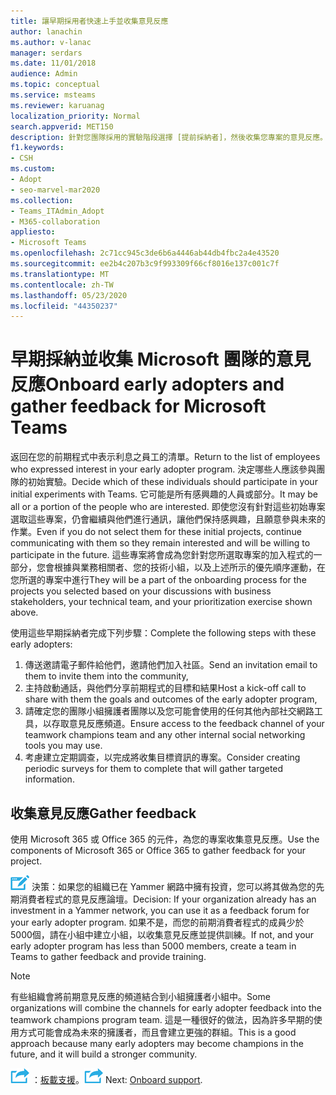 ```yaml
---
title: 讓早期採用者快速上手並收集意見反應
author: lanachin
ms.author: v-lanac
manager: serdars
ms.date: 11/01/2018
audience: Admin
ms.topic: conceptual
ms.service: msteams
ms.reviewer: karuanag
localization_priority: Normal
search.appverid: MET150
description: 針對您團隊採用的實驗階段選擇 [提前採納者]，然後收集您專案的意見反應。
f1.keywords:
- CSH
ms.custom:
- Adopt
- seo-marvel-mar2020
ms.collection:
- Teams_ITAdmin_Adopt
- M365-collaboration
appliesto:
- Microsoft Teams
ms.openlocfilehash: 2c71cc945c3de6b6a4446ab44db4fbc2a4e43520
ms.sourcegitcommit: ee2b4c207b3c9f993309f66cf8016e137c001c7f
ms.translationtype: MT
ms.contentlocale: zh-TW
ms.lasthandoff: 05/23/2020
ms.locfileid: "44350237"
---
```

# <a name="onboard-early-adopters-and-gather-feedback-for-microsoft-teams"></a><span data-ttu-id="87422-103">早期採納並收集 Microsoft 團隊的意見反應</span><span class="sxs-lookup"><span data-stu-id="87422-103">Onboard early adopters and gather feedback for Microsoft Teams</span></span>

<span data-ttu-id="87422-104">返回在您的前期程式中表示利息之員工的清單。</span><span class="sxs-lookup"><span data-stu-id="87422-104">Return to the list of employees who expressed interest in your early adopter program.</span></span> <span data-ttu-id="87422-105">決定哪些人應該參與團隊的初始實驗。</span><span class="sxs-lookup"><span data-stu-id="87422-105">Decide which of these individuals should participate in your initial experiments with Teams.</span></span> <span data-ttu-id="87422-106">它可能是所有感興趣的人員或部分。</span><span class="sxs-lookup"><span data-stu-id="87422-106">It may be all or a portion of the people who are interested.</span></span> <span data-ttu-id="87422-107">即使您沒有針對這些初始專案選取這些專案，仍會繼續與他們進行通訊，讓他們保持感興趣，且願意參與未來的作業。</span><span class="sxs-lookup"><span data-stu-id="87422-107">Even if you do not select them for these initial projects, continue communicating with them so they remain interested and will be willing to participate in the future.</span></span> <span data-ttu-id="87422-108">這些專案將會成為您針對您所選取專案的加入程式的一部分，您會根據與業務相關者、您的技術小組，以及上述所示的優先順序運動，在您所選的專案中進行</span><span class="sxs-lookup"><span data-stu-id="87422-108">They will be a part of the onboarding process for the projects you selected based on your discussions with business stakeholders, your technical team, and your prioritization exercise shown above.</span></span> 

<span data-ttu-id="87422-109">使用這些早期採納者完成下列步驟：</span><span class="sxs-lookup"><span data-stu-id="87422-109">Complete the following steps with these early adopters:</span></span>

1. <span data-ttu-id="87422-110">傳送邀請電子郵件給他們，邀請他們加入社區。</span><span class="sxs-lookup"><span data-stu-id="87422-110">Send an invitation email to them to invite them into the community,</span></span>
2. <span data-ttu-id="87422-111">主持啟動通話，與他們分享前期程式的目標和結果</span><span class="sxs-lookup"><span data-stu-id="87422-111">Host a kick-off call to share with them the goals and outcomes of the early adopter program,</span></span>
3. <span data-ttu-id="87422-112">請確定您的團隊小組擁護者團隊以及您可能會使用的任何其他內部社交網路工具，以存取意見反應頻道。</span><span class="sxs-lookup"><span data-stu-id="87422-112">Ensure access to the feedback channel of your teamwork champions team and any other internal social networking tools you may use.</span></span> 
4. <span data-ttu-id="87422-113">考慮建立定期調查，以完成將收集目標資訊的專案。</span><span class="sxs-lookup"><span data-stu-id="87422-113">Consider creating periodic surveys for them to complete that will gather targeted information.</span></span>

## <a name="gather-feedback"></a><span data-ttu-id="87422-114">收集意見反應</span><span class="sxs-lookup"><span data-stu-id="87422-114">Gather feedback</span></span>

<span data-ttu-id="87422-115">使用 Microsoft 365 或 Office 365 的元件，為您的專案收集意見反應。</span><span class="sxs-lookup"><span data-stu-id="87422-115">Use the components of Microsoft 365 or Office 365 to gather feedback for your project.</span></span>
  
![代表決策點的圖示](media/teams-adoption-decision-icon.png) <span data-ttu-id="87422-117">決策：如果您的組織已在 Yammer 網路中擁有投資，您可以將其做為您的先期消費者程式的意見反應論壇。</span><span class="sxs-lookup"><span data-stu-id="87422-117">Decision: If your organization already has an investment in a Yammer network, you can use it as a feedback forum for your early adopter program.</span></span> <span data-ttu-id="87422-118">如果不是，而您的前期消費者程式的成員少於5000個，請在小組中建立小組，以收集意見反應並提供訓練。</span><span class="sxs-lookup"><span data-stu-id="87422-118">If not, and your early adopter program has less than 5000 members, create a team in Teams to gather feedback and provide training.</span></span>
  
> [!Note]
> <span data-ttu-id="87422-119">有些組織會將前期意見反應的頻道結合到小組擁護者小組中。</span><span class="sxs-lookup"><span data-stu-id="87422-119">Some organizations will combine the channels for early adopter feedback into the teamwork champions program team.</span></span> <span data-ttu-id="87422-120">這是一種很好的做法，因為許多早期的使用方式可能會成為未來的擁護者，而且會建立更強的群組。</span><span class="sxs-lookup"><span data-stu-id="87422-120">This is a good approach because many early adopters may become champions in the future, and it will build a stronger community.</span></span> 


<span data-ttu-id="87422-121">![代表下一個步驟的圖示 ](media/teams-adoption-next-icon.png) ：[板載支援](teams-adoption-onboard-support.md)。</span><span class="sxs-lookup"><span data-stu-id="87422-121">![An icon representing the next step](media/teams-adoption-next-icon.png) Next: [Onboard support](teams-adoption-onboard-support.md).</span></span>
